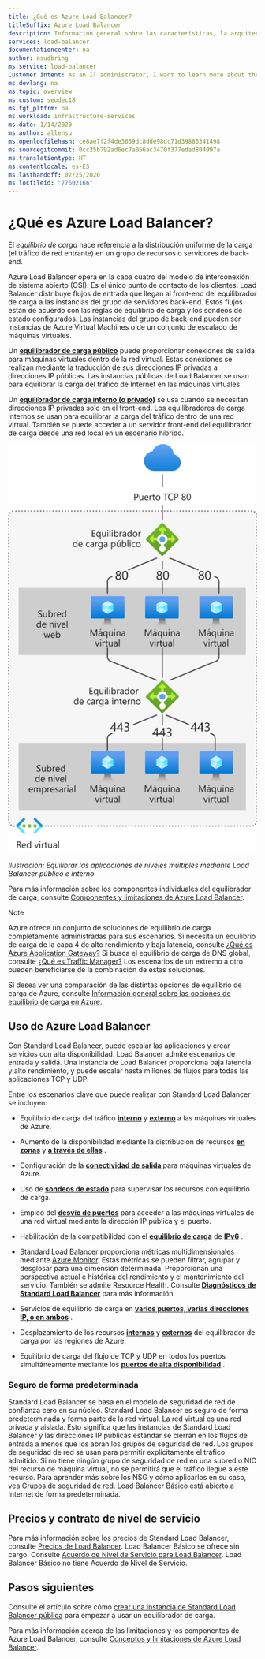 ```yaml
---
title: ¿Qué es Azure Load Balancer?
titleSuffix: Azure Load Balancer
description: Información general sobre las características, la arquitectura y la implementación del Equilibrador de carga de Azure Aprenda cómo funciona Load Balancer y cómo usarlo en la nube.
services: load-balancer
documentationcenter: na
author: asudbring
ms.service: load-balancer
Customer intent: As an IT administrator, I want to learn more about the Azure Load Balancer service and what I can use it for.
ms.devlang: na
ms.topic: overview
ms.custom: seodec18
ms.tgt_pltfrm: na
ms.workload: infrastructure-services
ms.date: 1/14/2020
ms.author: allensu
ms.openlocfilehash: ce8ae7f2f4de3659dc8dde98dc71d39886341498
ms.sourcegitcommit: 0cc25b792ad6ec7a056ac3470f377edad804997a
ms.translationtype: HT
ms.contentlocale: es-ES
ms.lasthandoff: 02/25/2020
ms.locfileid: "77602166"
---
```

# <a name="what-is-azure-load-balancer"></a>¿Qué es Azure Load Balancer?

El *equilibrio de carga* hace referencia a la distribución uniforme de la carga (el tráfico de red entrante) en un grupo de recursos o servidores de back-end. 

Azure Load Balancer opera en la capa cuatro del modelo de interconexión de sistema abierto (OSI). Es el único punto de contacto de los clientes. Load Balancer distribuye flujos de entrada que llegan al front-end del equilibrador de carga a las instancias del grupo de servidores back-end. Estos flujos están de acuerdo con las reglas de equilibrio de carga y los sondeos de estado configurados. Las instancias del grupo de back-end pueden ser instancias de Azure Virtual Machines o de un conjunto de escalado de máquinas virtuales.

Un **[equilibrador de carga público](./concepts-limitations.md#publicloadbalancer)** puede proporcionar conexiones de salida para máquinas virtuales dentro de la red virtual. Estas conexiones se realizan mediante la traducción de sus direcciones IP privadas a direcciones IP públicas. Las instancias públicas de Load Balancer se usan para equilibrar la carga del tráfico de Internet en las máquinas virtuales.

Un **[equilibrador de carga interno (o privado)](./concepts-limitations.md#internalloadbalancer)** se usa cuando se necesitan direcciones IP privadas solo en el front-end. Los equilibradores de carga internos se usan para equilibrar la carga del tráfico dentro de una red virtual. También se puede acceder a un servidor front-end del equilibrador de carga desde una red local en un escenario híbrido.

<p align="center">
  <img src="./media/load-balancer-overview/load-balancer.svg" width="512" title="Azure Load Balancer">
</p>

*Ilustración: Equilibrar las aplicaciones de niveles múltiples mediante Load Balancer público e interno*

Para más información sobre los componentes individuales del equilibrador de carga, consulte [Componentes y limitaciones de Azure Load Balancer](./concepts-limitations.md).

>[!NOTE]
> Azure ofrece un conjunto de soluciones de equilibrio de carga completamente administradas para sus escenarios. Si necesita un equilibrio de carga de la capa 4 de alto rendimiento y baja latencia, consulte [¿Qué es Azure Application Gateway?](../application-gateway/overview.md) Si busca el equilibrio de carga de DNS global, consulte [¿Qué es Traffic Manager?](../traffic-manager/traffic-manager-overview.md) Los escenarios de un extremo a otro pueden beneficiarse de la combinación de estas soluciones.
>
> Si desea ver una comparación de las distintas opciones de equilibrio de carga de Azure, consulte [Información general sobre las opciones de equilibrio de carga en Azure](https://docs.microsoft.com/azure/architecture/guide/technology-choices/load-balancing-overview).

## <a name="why-use-azure-load-balancer"></a>Uso de Azure Load Balancer
Con Standard Load Balancer, puede escalar las aplicaciones y crear servicios con alta disponibilidad. Load Balancer admite escenarios de entrada y salida. Una instancia de Load Balancer proporciona baja latencia y alto rendimiento, y puede escalar hasta millones de flujos para todas las aplicaciones TCP y UDP.

Entre los escenarios clave que puede realizar con Standard Load Balancer se incluyen:

- Equilibrio de carga del tráfico **[interno](https://docs.microsoft.com/azure/load-balancer/tutorial-load-balancer-standard-manage-portal)** y **[externo](https://docs.microsoft.com/azure/load-balancer/tutorial-load-balancer-standard-internal-portal)** a las máquinas virtuales de Azure.

- Aumento de la disponibilidad mediante la distribución de recursos **[en zonas](https://docs.microsoft.com/azure/load-balancer/tutorial-load-balancer-standard-public-zonal-portal)** y **[a través de ellas](https://docs.microsoft.com/azure/load-balancer/tutorial-load-balancer-standard-public-zone-redundant-portal)** .

- Configuración de la **[conectividad de salida ](https://docs.microsoft.com/azure/load-balancer/load-balancer-outbound-connections)** para máquinas virtuales de Azure.

- Uso de **[sondeos de estado](https://docs.microsoft.com/azure/load-balancer/load-balancer-custom-probe-overview)** para supervisar los recursos con equilibrio de carga.

- Empleo del **[desvío de puertos](https://docs.microsoft.com/azure/load-balancer/tutorial-load-balancer-port-forwarding-portal)** para acceder a las máquinas virtuales de una red virtual mediante la dirección IP pública y el puerto.

- Habilitación de la compatibilidad con el **[equilibrio de carga](https://docs.microsoft.com/azure/virtual-network/virtual-network-ipv4-ipv6-dual-stack-standard-load-balancer-powershell)** de **[IPv6](https://docs.microsoft.com/azure/virtual-network/ipv6-overview)** .

- Standard Load Balancer proporciona métricas multidimensionales mediante [Azure Monitor](https://docs.microsoft.com/azure/azure-monitor/overview).  Estas métricas se pueden filtrar, agrupar y desglosar para una dimensión determinada.  Proporcionan una perspectiva actual e histórica del rendimiento y el mantenimiento del servicio.  También se admite Resource Health. Consulte **[Diagnósticos de Standard Load Balancer](load-balancer-standard-diagnostics.md)** para más información.

- Servicios de equilibrio de carga en **[varios puertos, varias direcciones IP, o en ambos](https://docs.microsoft.com/azure/load-balancer/load-balancer-multivip-overview)** .

- Desplazamiento de los recursos **[internos](https://docs.microsoft.com/azure/load-balancer/move-across-regions-internal-load-balancer-portal)** y **[externos](https://docs.microsoft.com/azure/load-balancer/move-across-regions-external-load-balancer-portal)** del equilibrador de carga por las regiones de Azure.

- Equilibrio de carga del flujo de TCP y UDP en todos los puertos simultáneamente mediante los **[puertos de alta disponibilidad](https://docs.microsoft.com/azure/load-balancer/load-balancer-ha-ports-overview)** .

### <a name="securebydefault"></a>Seguro de forma predeterminada

Standard Load Balancer se basa en el modelo de seguridad de red de confianza cero en su núcleo. Standard Load Balancer es seguro de forma predeterminada y forma parte de la red virtual. La red virtual es una red privada y aislada.  Esto significa que las instancias de Standard Load Balancer y las direcciones IP públicas estándar se cierran en los flujos de entrada a menos que los abran los grupos de seguridad de red. Los grupos de seguridad de red se usan para permitir explícitamente el tráfico admitido.  Si no tiene ningún grupo de seguridad de red en una subred o NIC del recurso de máquina virtual, no se permitirá que el tráfico llegue a este recurso. Para aprender más sobre los NSG y cómo aplicarlos en su caso, vea [Grupos de seguridad de red](../virtual-network/security-overview.md).
Load Balancer Básico está abierto a Internet de forma predeterminada.


## <a name="pricing-and-sla"></a>Precios y contrato de nivel de servicio

Para más información sobre los precios de Standard Load Balancer, consulte [Precios de Load Balancer](https://azure.microsoft.com/pricing/details/load-balancer/).
Load Balancer Básico se ofrece sin cargo.
Consulte [Acuerdo de Nivel de Servicio para Load Balancer](https://aka.ms/lbsla). Load Balancer Básico no tiene Acuerdo de Nivel de Servicio.

## <a name="next-steps"></a>Pasos siguientes

Consulte el artículo sobre cómo [crear una instancia de Standard Load Balancer pública](quickstart-load-balancer-standard-public-portal.md) para empezar a usar un equilibrador de carga.

Para más información acerca de las limitaciones y los componentes de Azure Load Balancer, consulte [Conceptos y limitaciones de Azure Load Balancer](./concepts-limitations.md).

